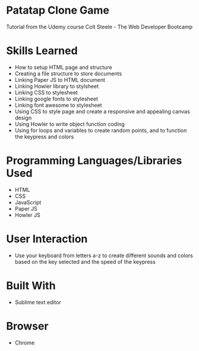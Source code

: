 # Patatap Clone Game
Tutorial from the Udemy course Colt Steele - The Web Developer Bootcamp

# Skills Learned 
- How to setup HTML page and structure
- Creating a file structure to store documents
- Linking Paper JS to HTML document
- Linking Howler library to stylsheet
- Linking CSS to stylesheet
- Linking google fonts to stylesheet
- Linking font awesome to stylesheet
- Using CSS to style page and create a responsive and appealing canvas design
- Using Howler to write object function coding 
- Using for loops and variables to create random points, and to function the keypress and colors

# Programming Languages/Libraries Used
- HTML
- CSS
- JavaScript
- Paper JS
- Howler JS

# User Interaction
- Use your keyboard from letters a-z to create different sounds and colors based on the key selected and the speed of the keypress 

# Built With
- Sublime text editor

# Browser
- Chrome
